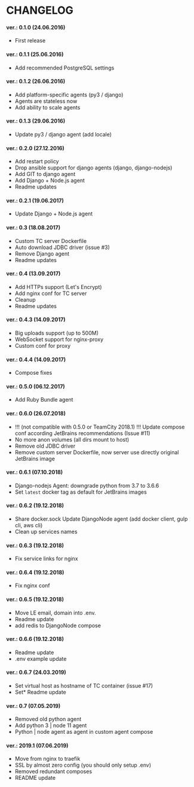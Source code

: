 CHANGELOG
=========

#### ver.: 0.1.0 (24.06.2016)
* First release

#### ver.: 0.1.1 (25.06.2016)
* Add recommended PostgreSQL settings

#### ver.: 0.1.2 (26.06.2016)
* Add platform-specific agents (py3 / django)
* Agents are stateless now
* Add ability to scale agents

#### ver.: 0.1.3 (29.06.2016)
* Update py3 / django agent (add locale)

#### ver.: 0.2.0 (27.12.2016)
* Add restart policy
* Drop ansible support for django agents (django, django-nodejs)
* Add GIT to django agent
* Add Django + Node.js agent
* Readme updates

#### ver.: 0.2.1 (19.06.2017)
* Update Django + Node.js agent

#### ver.: 0.3 (18.08.2017)
* Custom TC server Dockerfile
* Auto download JDBC driver (issue #3)
* Remove Django agent
* Readme updates

#### ver.: 0.4 (13.09.2017)
* Add HTTPs support (Let's Encrypt)
* Add nginx conf for TC server
* Cleanup
* Readme updates

#### ver.: 0.4.3 (14.09.2017)
* Big uploads support (up to 500M)
* WebSocket support for nginx-proxy 
* Custom conf for proxy

#### ver.: 0.4.4 (14.09.2017)
* Compose fixes

#### ver.: 0.5.0 (06.12.2017)
* Add Ruby Bundle agent

#### ver.: 0.6.0 (26.07.2018)
* !!! (not compatible with 0.5.0 or TeamCity 2018.1) !!! Update compose conf according JetBrains recommendations (Issue #11)
* No more anon volumes (all dirs mount to host)
* Remove old JDBC driver
* Remove custom server Dockerfile, now server use directly original JetBrains image

#### ver.: 0.6.1 (07.10.2018)
* Django-nodejs Agent: downgrade python from 3.7 to 3.6.6
* Set `latest` docker tag as default for JetBrains images

#### ver.: 0.6.2 (19.12.2018)
* Share docker.sock Update DjangoNode agent (add docker client, gulp cli, aws cli) 
* Clean up services names

#### ver.: 0.6.3 (19.12.2018)
* Fix service links for nginx

#### ver.: 0.6.4 (19.12.2018)
* Fix nginx conf

#### ver.: 0.6.5 (19.12.2018)
* Move LE email, domain into .env. 
* Readme update
* add redis to DjangoNode compose

#### ver.: 0.6.6 (19.12.2018)
* Readme update
* .env example update

#### ver.: 0.6.7 (24.03.2019)
* Set virtual host as hostname of TC container (issue #17)
* Set* Readme update

#### ver.: 0.7 (07.05.2019)
* Removed old python agent
* Add python 3 | node 11 agent
* Python | node agent as agent in custom agent compose

#### ver.: 2019.1 (07.06.2019)
* Move from nginx to traefik
* SSL by almost zero config (you should only setup .env)
* Removed redundant composes
* README update